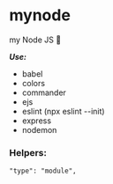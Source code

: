 # mynode

my Node JS 👾

**_Use:_**

- babel
- colors
- commander
- ejs
- eslint (npx eslint --init)
- express
- nodemon

### Helpers:

```
"type": "module",
```
